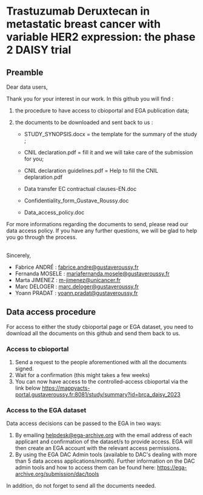 # Trastuzumab Deruxtecan in metastatic breast cancer with variable HER2 expression: the phase 2 DAISY trial

## Preamble

Dear data users,

Thank you for your interest in our work. In this github you will find :

1) the procedure to have access to cbioportal and EGA publication data;

2) the documents to be downloaded and sent back to us :

    - STUDY_SYNOPSIS.docx = the template for the summary of the study ;

    - CNIL declaration.pdf = fill it and we will take care of the submission for you;
    
    - CNIL declaration guidelines.pdf = Help to fill the CNIL deplaration.pdf
    
    - Data transfer EC contractual clauses-EN.doc 

    - Confidentiality_form_Gustave_Roussy.doc 

    - Data_access_policy.doc 


For more informations regarding the documents to send, please read our data access policy. If you have any further
questions, we will be glad to help you go through the process.

<br>
Sincerely,

- Fabrice ANDRÉ : fabrice.andre@gustaveroussy.fr
- Fernanda MOSELE : mariafernanda.mosele@gustaveroussy.fr
- Marta JIMENEZ : m-jimenez@unicancer.fr
- Marc DELOGER : marc.deloger@gustaveroussy.fr
- Yoann PRADAT : yoann.pradat@gustaveroussy.fr

## Data access procedure

For access to either the study cbioportal page or EGA dataset, you need to download all the documents on this github and
send them back to us.

### Access to cbioportal

1) Send a request to the people aforementioned with all the documents signed.
2) Wait for a confirmation (this might takes a few weeks)
3) You can now have access to the controlled-access cbioportal via the link below
   <https://mappyacts-portal.gustaveroussy.fr:8081/study/summary?id=brca_daisy_2023>

### Access to the EGA dataset

Data access decisions can be passed to the EGA in two ways:
1) By emailing helpdesk@ega-archive.org with the email address of each applicant and confirmation of the dataset/s to
   provide access. EGA will then create an EGA account with the relevant access permissions.
2) By using the EGA DAC Admin tools (available to DAC's dealing with more than 5 data access applications/month).
   Further information on the DAC admin tools and how to access them can be found here:
   <https://ega-archive.org/submission/dac/tools>

In addition, do not forget to send all the documents needed.
